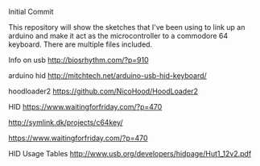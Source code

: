 Initial Commit

This repository will show the sketches that I've been using to link up an arduino and make it act as the microcontroller to a commodore 64 keyboard.  There are multiple files included.

Info on usb
http://biosrhythm.com/?p=910

arduino hid
http://mitchtech.net/arduino-usb-hid-keyboard/

hoodloader2
https://github.com/NicoHood/HoodLoader2

HID
https://www.waitingforfriday.com/?p=470

http://symlink.dk/projects/c64key/

https://www.waitingforfriday.com/?p=470

HID Usage Tables
http://www.usb.org/developers/hidpage/Hut1_12v2.pdf